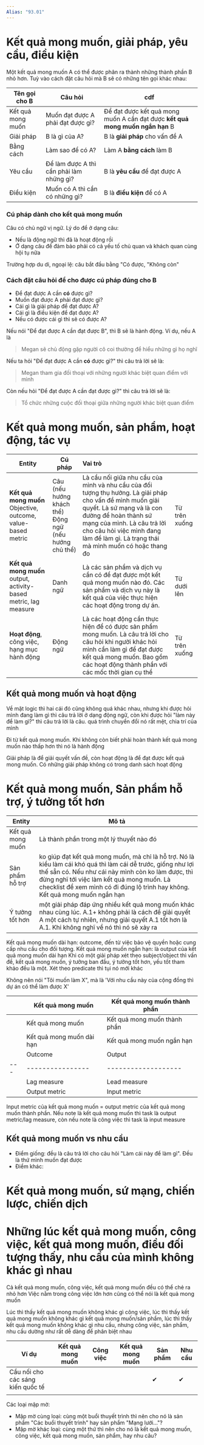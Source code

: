 ```yaml
---
Alias: "93.01"
---
```


# Kết quả mong muốn, giải pháp, yêu cầu, điều kiện
Một kết quả mong muốn A có thể được phân ra thành những thành phần B nhỏ hơn. Tuỳ vào cách đặt câu hỏi mà B sẽ có những tên gọi khác nhau:

| Tên gọi cho B | Câu hỏi                                  | cdf                                                         |
| ------------- | ---------------------------------------- | ----------------------------------------------------------- |
| Kết quả mong muốn      | Muốn đạt được A phải đạt được gì?        | Để đạt được kết quả mong muốn A cần đạt được **kết quả mong muốn ngắn hạn** B | 
| Giải pháp     | B là gì của A?                           | B là **giải pháp** cho vấn đề A                             |
| Bằng cách     | Làm sao để có A?                         | Làm A **bằng cách** làm B                                   |
| Yêu cầu       | Để làm được A thì cần phải làm những gì? | B là **yêu cầu** để đạt được A                              |
| Điều kiện     | Muốn có A thì cần có những gì?           | B là **điều kiện** để có A                                  |

### Cú pháp dành cho kết quả mong muốn
Câu có chủ ngữ vị ngữ. Lý do để ở dạng câu:
- Nếu là động ngữ thì đã là hoạt động rồi
- Ở dạng câu để đảm bảo phải có cả yếu tố chủ quan và khách quan cùng hội tụ nữa

Trường hợp du di, ngoại lệ: câu bắt đầu bằng "Có được, "Không còn"
### Cách đặt câu hỏi để cho được cú pháp đúng cho B
- Để đạt được A cần **có** được gì?
- Muốn đạt được A phải đạt được gì?
- Cái gì là giải pháp để đạt được A?
- Cái gì là điều kiện để đạt được A?
- Nếu có được cái gì thì sẽ có được A?

Nếu nói "Để đạt được A cần đạt được B", thì B sẽ là hành động. Ví dụ, nếu A là 

> Megan sẽ chủ động gặp người cô coi thường để hiểu những gì họ nghĩ

Nếu ta hỏi "Để đạt được A cần **có** được gì?" thì câu trả lời sẽ là:

> Megan tham gia đối thoại với những người khác biệt quan điểm với mình

Còn nếu hỏi "Để đạt được A cần đạt được gì?" thì câu trả lời sẽ là:

>Tổ chức những cuộc đối thoại giữa những người khác biệt quan điểm

# Kết quả mong muốn, sản phẩm, hoạt động, tác vụ
| Entity                                                                  | Cú pháp                                                   | Vai trò                                                                                                                                                                                                                                                                            |               |
| ----------------------------------------------------------------------- | --------------------------------------------------------- |:---------------------------------------------------------------------------------------------------------------------------------------------------------------------------------------------------------------------------------------------------------------------------------- | ------------- |
| **Kết quả mong muốn**<br>Objective, outcome, value-based metric                  | Câu (nếu hướng khách thể)<br>Động ngữ (nếu hướng chủ thể) | Là cầu nối giữa nhu cầu của mình và nhu cầu của đối tượng thụ hưởng. Là giải pháp cho vấn đề mình muốn giải quyết. Là sứ mạng và là con đường để hoàn thành sứ mạng của mình. Là câu trả lời cho câu hỏi việc mình đang làm để làm gì. Là trạng thái mà mình muốn có hoặc thang đo | Từ trên xuống |
| **Kết quả mong muốn**<br>output, activity-based metric, lag measure | Danh ngữ                                                  | Là các sản phẩm và dịch vụ cần có để đạt được một kết quả mong muốn nào đó. Các sản phẩm và dịch vụ này là kết quả của việc thực hiện các hoạt động trong dự án.                                                                                                                            | Từ dưới lên   |
| **Hoạt động**, công việc, hạng mục hành động                            | Động ngữ                                                  | Là các hoạt động cần thực hiện để có được sản phẩm mong muốn. Là câu trả lời cho câu hỏi khi người khác hỏi mình cần làm gì để đạt được kết quả mong muốn. Bao gồm các hoạt động thành phần với các mốc thời gian cụ thể                                                                    | Từ trên xuống |
## Kết quả mong muốn và hoạt động
Về mặt logic thì hai cái đó cũng không quá khác nhau, nhưng khi được hỏi mình đang làm gì thì câu trả lời ở dạng động ngữ, còn khi được hỏi "làm này để làm gì?" thì câu trả lời là câu. quá trình chuyển đổi nó rất mệt, chia trí của mình

Đi từ kết quả mong muốn. Khi không còn biết phải hoàn thành kết quả mong muốn nào thấp hơn thì nó là hành động

Giải pháp là để giải quyết vấn đề, còn hoạt động là để đạt được kết quả mong muốn. Có những giải pháp không có trong danh sách hoạt động

# Kết quả mong muốn, Sản phẩm hỗ trợ, ý tưởng tốt hơn
| Entity          | Mô tả                                                                                                                                                                                                                                                                   |
| --------------- | ----------------------------------------------------------------------------------------------------------------------------------------------------------------------------------------------------------------------------------------------------------------------- |
| Kết quả mong muốn        | Là thành phần trong một lý thuyết nào đó                                                                                                                                                                                                                                |
| Sản phẩm hỗ trợ   | ko giúp đạt kết quả mong muốn, mà chỉ là hỗ trợ. Nó là kiểu làm cái khó quá thì làm cái dễ trước, giống như lợi thế sẵn có. Nếu như cái này mình còn ko làm được, thì đừng nghĩ tới việc làm kết quả mong muốn. Là checklist để xem mình có đi đúng lộ trình hay không. Kết quả mong muốn ngắn hạn | 
| Ý tưởng tốt hơn | một giải pháp đáp ứng nhiều kết quả mong muốn khác nhau cùng lúc. A.1+ không phải là cách để giải quyết A một cách tự nhiên, nhưng giải quyết A.1 tốt hơn là A.1. Khi không nghĩ về nó thì nó sẽ xảy ra                                                                                                                                                                                                        |

Kết quả mong muốn dài hạn: outcome, đến từ việc bảo vệ quyền hoặc cung cấp nhu cầu cho đối tượng.
Kết quả mong muốn ngắn hạn: là output của kết quả mong muốn dài hạn
Khi có một giải pháp
xét theo subject/object thì vấn đề, kết quả mong muốn, ý tưởng ban đầu, ý tưởng tốt hơn, yếu tốt tham khảo đều là một. Xét theo predicate thì tụi nó mới khác

Không nên nói "Tôi muốn làm X", mà là 'Với nhu cầu này của cộng đồng thì dự án có thể làm được X'

|     | Kết quả mong muốn         | Kết quả mong muốn thành phần |
| --- | ---------------- | ------------------- |
|     | Kết quả mong muốn         | Kết quả mong muốn thành phần |
|     | Kết quả mong muốn dài hạn | Kết quả mong muốn ngắn hạn   |
|     | Outcome          | Output              |
| --- | ---------------- | ------------------- |
|     | Lag measure      | Lead measure        |
|     | Output metric    | Input metric        |

Input metric của kết quả mong muốn = output metric của kết quả mong muốn thành phần. Nếu note là kết quả mong muốn thì task là output metric/lag measure, còn nếu note là công việc thì task là input measure 

## Kết quả mong muốn vs nhu cầu
- Điểm giống: đều là câu trả lời cho câu hỏi "Làm cái này để làm gì". Đều là thứ mình muốn đạt  được
- Điểm khác: 

# Kết quả mong muốn, sứ mạng, chiến lược, chiến dịch

# Những lúc kết quả mong muốn, công việc, kết quả mong muốn, điều đối tượng thấy, nhu cầu của mình không khác gì nhau
Cả kết quả mong muốn, công việc, kết quả mong muốn đều có thể chẻ ra nhỏ hơn
Việc nằm trong công việc lớn hơn cũng có thể nói là kết quả mong muốn

Lúc thì thấy kết quả mong muốn không khác gì công việc, lúc thì thấy kết quả mong muốn không khác gì kết quả mong muốn/sản phẩm, lúc thì thấy kết quả mong muốn không khác gì nhu cầu, nhưng công việc, sản phẩm, nhu cầu dường như rất dễ dàng để phân biệt nhau

| Ví dụ                             | Kết quả mong muốn | Công việc | Kết quả mong muốn | Sản phẩm | Nhu cầu |
| --------------------------------- | -------- | --------- | ----------------- | -------- | ------- |
| Cầu nối cho các sáng kiến quốc tế |          |           |                   | ✔        | ✔       |
|                                   |          |           |                   |          |         |

Các loại mập mờ:
- Mập mờ cùng loại: cùng một buổi thuyết trình thì nên cho nó là sản phẩm "Các buổi thuyết trình" hay sản phẩm "Mạng lưới..."?
- Mập mờ khác loại: cùng một thứ thì nên cho nó là kết quả mong muốn, công việc, kết quả mong muốn, sản phẩm, hay nhu câu?